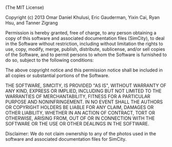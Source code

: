 (The MIT License)

Copyright (c) 2013 Omar Daniel Khulusi, Eric Gauderman, Yixin Cai, Ryan Hsu, and Tanner Zigrang

Permission is hereby granted, free of charge, to any person obtaining a copy of this software and associated documentation files (SimCity), to deal in the Software without restriction, including without limitation the rights to use, copy, modify, merge, publish, distribute, sublicense, and/or sell copies of the Software, and to permit persons to whom the Software is furnished to do so, subject to the following conditions:

The above copyright notice and this permission notice shall be included in all copies or substantial portions of the Software.

THE SOFTWARE, SIMCITY, IS PROVIDED "AS IS", WITHOUT WARRANTY OF ANY KIND, EXPRESS OR IMPLIED, INCLUDING BUT NOT LIMITED TO THE WARRANTIES OF MERCHANTABILITY, FITNESS FOR A PARTICULAR PURPOSE AND NONINFRINGEMENT. IN NO EVENT SHALL THE AUTHORS OR COPYRIGHT HOLDERS BE LIABLE FOR ANY CLAIM, DAMAGES OR OTHER LIABILITY, WHETHER IN AN ACTION OF CONTRACT, TORT OR OTHERWISE, ARISING FROM, OUT OF OR IN CONNECTION WITH THE SOFTWARE OR THE USE OR OTHER DEALINGS IN THE SOFTWARE.

Disclaimer: We do not claim ownership to any of the photos used in the software and associated documentation files for SimCity.